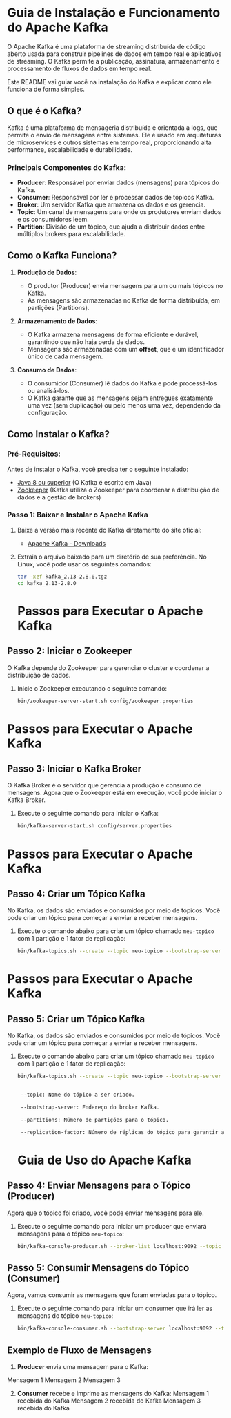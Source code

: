 # Guia de Instalação e Funcionamento do Apache Kafka

O Apache Kafka é uma plataforma de streaming distribuída de código aberto usada para construir pipelines de dados em tempo real e aplicativos de streaming. O Kafka permite a publicação, assinatura, armazenamento e processamento de fluxos de dados em tempo real.

Este README vai guiar você na instalação do Kafka e explicar como ele funciona de forma simples.

## O que é o Kafka?

Kafka é uma plataforma de mensageria distribuída e orientada a logs, que permite o envio de mensagens entre sistemas. Ele é usado em arquiteturas de microservices e outros sistemas em tempo real, proporcionando alta performance, escalabilidade e durabilidade.

### Principais Componentes do Kafka:
- **Producer**: Responsável por enviar dados (mensagens) para tópicos do Kafka.
- **Consumer**: Responsável por ler e processar dados de tópicos Kafka.
- **Broker**: Um servidor Kafka que armazena os dados e os gerencia.
- **Topic**: Um canal de mensagens para onde os produtores enviam dados e os consumidores leem.
- **Partition**: Divisão de um tópico, que ajuda a distribuir dados entre múltiplos brokers para escalabilidade.

## Como o Kafka Funciona?

1. **Produção de Dados**: 
   - O produtor (Producer) envia mensagens para um ou mais tópicos no Kafka.
   - As mensagens são armazenadas no Kafka de forma distribuída, em partições (Partitions).

2. **Armazenamento de Dados**:
   - O Kafka armazena mensagens de forma eficiente e durável, garantindo que não haja perda de dados.
   - Mensagens são armazenadas com um **offset**, que é um identificador único de cada mensagem.

3. **Consumo de Dados**:
   - O consumidor (Consumer) lê dados do Kafka e pode processá-los ou analisá-los.
   - O Kafka garante que as mensagens sejam entregues exatamente uma vez (sem duplicação) ou pelo menos uma vez, dependendo da configuração.

## Como Instalar o Kafka?

### Pré-Requisitos:
Antes de instalar o Kafka, você precisa ter o seguinte instalado:

- [Java 8 ou superior](https://adoptopenjdk.net/) (O Kafka é escrito em Java)
- [Zookeeper](https://zookeeper.apache.org/) (Kafka utiliza o Zookeeper para coordenar a distribuição de dados e a gestão de brokers)

### Passo 1: Baixar e Instalar o Apache Kafka

1. Baixe a versão mais recente do Kafka diretamente do site oficial:
   
   - [Apache Kafka - Downloads](https://kafka.apache.org/downloads)

2. Extraia o arquivo baixado para um diretório de sua preferência. No Linux, você pode usar os seguintes comandos:

   ```bash
   tar -xzf kafka_2.13-2.8.0.tgz
   cd kafka_2.13-2.8.0
   ```
   # Passos para Executar o Apache Kafka

## Passo 2: Iniciar o Zookeeper

O Kafka depende do Zookeeper para gerenciar o cluster e coordenar a distribuição de dados.

1. Inicie o Zookeeper executando o seguinte comando:

   ```bash
   bin/zookeeper-server-start.sh config/zookeeper.properties
# Passos para Executar o Apache Kafka

## Passo 3: Iniciar o Kafka Broker

O Kafka Broker é o servidor que gerencia a produção e consumo de mensagens. Agora que o Zookeeper está em execução, você pode iniciar o Kafka Broker.

1. Execute o seguinte comando para iniciar o Kafka:

   ```bash
   bin/kafka-server-start.sh config/server.properties

  # Passos para Executar o Apache Kafka

## Passo 4: Criar um Tópico Kafka

No Kafka, os dados são enviados e consumidos por meio de tópicos. Você pode criar um tópico para começar a enviar e receber mensagens.

1. Execute o comando abaixo para criar um tópico chamado `meu-topico` com 1 partição e 1 fator de replicação:

   ```bash
   bin/kafka-topics.sh --create --topic meu-topico --bootstrap-server localhost:9092 --partitions 1 --replication-factor 1

# Passos para Executar o Apache Kafka

## Passo 5: Criar um Tópico Kafka

No Kafka, os dados são enviados e consumidos por meio de tópicos. Você pode criar um tópico para começar a enviar e receber mensagens.

1. Execute o comando abaixo para criar um tópico chamado `meu-topico` com 1 partição e 1 fator de replicação:

   ```bash
   bin/kafka-topics.sh --create --topic meu-topico --bootstrap-server localhost:9092 --partitions 1 --replication-factor 1


    --topic: Nome do tópico a ser criado.

    --bootstrap-server: Endereço do broker Kafka.

    --partitions: Número de partições para o tópico.

    --replication-factor: Número de réplicas do tópico para garantir a disponibilidade dos dados.
   ```

   # Guia de Uso do Apache Kafka

## Passo 4: Enviar Mensagens para o Tópico (Producer)

Agora que o tópico foi criado, você pode enviar mensagens para ele.

1. Execute o seguinte comando para iniciar um producer que enviará mensagens para o tópico `meu-topico`:

   ```bash
   bin/kafka-console-producer.sh --broker-list localhost:9092 --topic meu-topico
## Passo 5: Consumir Mensagens do Tópico (Consumer)

Agora, vamos consumir as mensagens que foram enviadas para o tópico.

1. Execute o seguinte comando para iniciar um consumer que irá ler as mensagens do tópico `meu-topico`:

   ```bash
   bin/kafka-console-consumer.sh --bootstrap-server localhost:9092 --topic meu-topico --from-beginning
## Exemplo de Fluxo de Mensagens

1. **Producer** envia uma mensagem para o Kafka:

Mensagem 1
Mensagem 2
Mensagem 3


2. **Consumer** recebe e imprime as mensagens do Kafka:
Mensagem 1 recebida do Kafka
Mensagem 2 recebida do Kafka
Mensagem 3 recebida do Kafka



